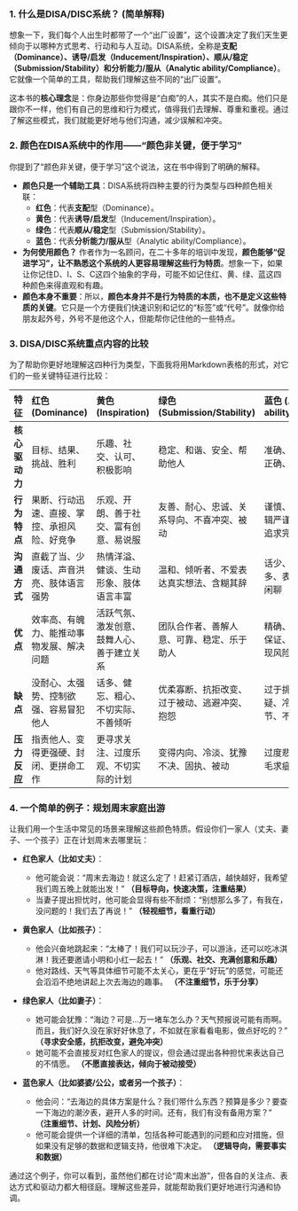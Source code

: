
### 1. 什么是DISA/DISC系统？ (简单解释)

想象一下，我们每个人出生时都带了一个“出厂设置”，这个设置决定了我们天生更倾向于以哪种方式思考、行动和与人互动。DISA系统，全称是**支配（Dominance）、诱导/启发（Inducement/Inspiration）、顺从/稳定（Submission/Stability）和分析能力/服从（Analytic ability/Compliance）**。它就像一个简单的工具，帮助我们理解这些不同的“出厂设置”。

这本书的**核心理念**是：你身边那些你觉得是“白痴”的人，其实不是白痴。他们只是跟你不一样，他们有自己的思维和行为模式，值得我们去理解、尊重和重视。通过了解这些模式，我们就能更好地与他们沟通，减少误解和冲突。

### 2. 颜色在DISA系统中的作用——“颜色非关键，便于学习”

你提到了“颜色非关键，便于学习”这个说法，这在书中得到了明确的解释。

*   **颜色只是一个辅助工具**：DISA系统将四种主要的行为类型与四种颜色相关联：
    *   **红色**：代表**支配**型（Dominance）。
    *   **黄色**：代表**诱导/启发**型（Inducement/Inspiration）。
    *   **绿色**：代表**顺从/稳定**型（Submission/Stability）。
    *   **蓝色**：代表**分析能力/服从**型（Analytic ability/Compliance）。
*   **为何使用颜色？** 作者作为一名顾问，在二十多年的培训中发现，**颜色能够“促进学习”，让不熟悉这个系统的人更容易理解这些行为特质**。想象一下，如果让你记住D、I、S、C这四个抽象的字母，可能不如记住红、黄、绿、蓝这四种颜色来得直观和有趣。
*   **颜色本身不重要**：所以，**颜色本身并不是行为特质的本质，也不是定义这些特质的关键**。它只是一个方便我们快速识别和记忆的“标签”或“代号”。就像你给朋友起外号，外号不是他这个人，但能帮你记住他的一些特点。

### 3. DISA/DISC系统重点内容的比较

为了帮助你更好地理解这四种行为类型，下面我将用Markdown表格的形式，对它们的一些关键特征进行比较：

| 特征           | **红色 (Dominance)**                               | **黄色 (Inspiration)**                             | **绿色 (Submission/Stability)**                         | **蓝色 (Analytic ability/Compliance)**                      |
| :------------- | :------------------------------------------------- | :------------------------------------------------- | :------------------------------------------------------ | :---------------------------------------------------------- |
| **核心驱动力** | 目标、结果、挑战、胜利                  | 乐趣、社交、认可、积极影响              | 稳定、和谐、安全、帮助他人              | 准确、质量、逻辑、正确、避免错误           |
| **行为特点**   | 果断、行动迅速、直接、掌控、承担风险、好竞争 | 乐观、开朗、善于社交、富有创意、易说服 | 友善、耐心、忠诚、关系导向、不喜冲突、被动 | 谨慎、注重细节、逻辑严谨、分析力强、追求完美 |
| **沟通方式**   | 直截了当、少废话、声音洪亮、肢体语言强势 | 热情洋溢、健谈、生动形象、肢体语言丰富 | 温和、倾听者、不爱表达真实想法、含糊其辞     | 话少、重事实、提问多、表情严肃、不爱闲聊   |
| **优点**       | 效率高、有魄力、能推动事物发展、解决问题 | 活跃气氛、激发创意、鼓舞人心、善于建立关系 | 团队合作者、善解人意、可靠、稳定、乐于助人 | 精确、有条理、质量保证、深思熟虑、发现风险 |
| **缺点**       | 没耐心、太强势、控制欲强、容易冒犯他人 | 话多、健忘、粗心、不切实际、不善倾听     | 优柔寡断、抗拒改变、过于被动、逃避冲突、抱怨 | 过于挑剔、慢、多疑、冷漠、沉溺细节、不善变通 |
| **压力反应**   | 指责他人、变得更强硬、封闭、更拼命工作   | 更寻求关注、过度乐观、不切实际的计划     | 变得内向、冷淡、犹豫不决、固执、被动           | 过度悲观、僵化、吹毛求疵、语速变慢             |

### 4. 一个简单的例子：规划周末家庭出游

让我们用一个生活中常见的场景来理解这些颜色特质。假设你们一家人（丈夫、妻子、一个孩子）正在计划周末去哪里玩：

*   **红色家人（比如丈夫）**：
    *   他可能会说：“周末去海边！就这么定了！赶紧订酒店，越快越好，我希望我们周五晚上就能出发！” **（目标导向，快速决策，注重结果）**
    *   当妻子提出担忧时，他可能会显得有些不耐烦：“别想那么多了，有我在，没问题的！我们去了再说！” **（轻视细节，看重行动）**

*   **黄色家人（比如孩子）**：
    *   他会兴奋地跳起来：“太棒了！我们可以玩沙子，可以游泳，还可以吃冰淇淋！我还要邀请小明和小红一起去！” **（乐观、社交、充满创意和乐趣）**
    *   他对路线、天气等具体细节可能不太关心，更在乎“好玩”的感觉，可能还会滔滔不绝地讲起上次去海边的趣事。 **（不注重细节，乐于分享）**

*   **绿色家人（比如妻子）**：
    *   她可能会犹豫：“海边？可是…万一堵车怎么办？天气预报说可能有雨啊。而且，我们好久没在家好好休息了，不如就在家看看电影，做点好吃的？” **（寻求安全感，抗拒改变，避免冲突）**
    *   她可能不会直接反对红色家人的提议，但会通过提出各种担忧来表达自己的不情愿。 **（不愿直接表达，倾向于被动接受）**

*   **蓝色家人（比如婆婆/公公，或者另一个孩子）**：
    *   他会问：“去海边的具体方案是什么？我们带什么东西？预算是多少？要查一下海边的潮汐表，避开人多的时间。还有，我们有没有备用方案？” **（注重细节、计划、风险分析）**
    *   他可能会提供一个详细的清单，包括各种可能遇到的问题和应对措施，但如果没有足够的数据和逻辑支持，他很难下决定。 **（逻辑导向，需要事实和数据）**

通过这个例子，你可以看到，虽然他们都在讨论“周末出游”，但各自的关注点、表达方式和驱动力都大相径庭。理解这些差异，就能帮助我们更好地进行沟通和协调。




